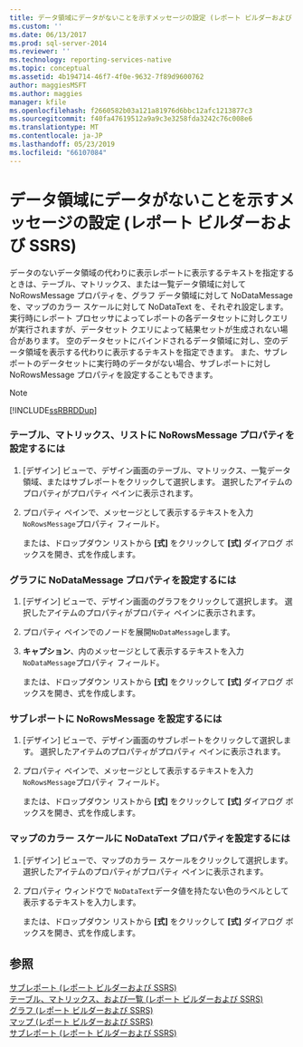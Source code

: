 ```yaml
---
title: データ領域にデータがないことを示すメッセージの設定 (レポート ビルダーおよび SSRS) | Microsoft Docs
ms.custom: ''
ms.date: 06/13/2017
ms.prod: sql-server-2014
ms.reviewer: ''
ms.technology: reporting-services-native
ms.topic: conceptual
ms.assetid: 4b194714-46f7-4f0e-9632-7f89d9600762
author: maggiesMSFT
ms.author: maggies
manager: kfile
ms.openlocfilehash: f2660582b03a121a81976d6bbc12afc1213877c3
ms.sourcegitcommit: f40fa47619512a9a9c3e3258fda3242c76c008e6
ms.translationtype: MT
ms.contentlocale: ja-JP
ms.lasthandoff: 05/23/2019
ms.locfileid: "66107084"
---
```

# <a name="set-a-no-data-message-for-a-data-region-report-builder-and-ssrs"></a>データ領域にデータがないことを示すメッセージの設定 (レポート ビルダーおよび SSRS)
  データのないデータ領域の代わりに表示レポートに表示するテキストを指定するときは、テーブル、マトリックス、または一覧データ領域に対して NoRowsMessage プロパティを、グラフ データ領域に対して NoDataMessage を、マップのカラー スケールに対して NoDataText を、それぞれ設定します。 実行時にレポート プロセッサによってレポートの各データセットに対しクエリが実行されますが、データセット クエリによって結果セットが生成されない場合があります。 空のデータセットにバインドされるデータ領域に対し、空のデータ領域を表示する代わりに表示するテキストを指定できます。 また、サブレポートのデータセットに実行時のデータがない場合、サブレポートに対し NoRowsMessage プロパティを設定することもできます。  
  
> [!NOTE]  
>  [!INCLUDE[ssRBRDDup](../../includes/ssrbrddup-md.md)]  
  
### <a name="to-set-the-norowsmessage-property-for-a-table-matrix-or-list"></a>テーブル、マトリックス、リストに NoRowsMessage プロパティを設定するには  
  
1.  [デザイン] ビューで、デザイン画面のテーブル、マトリックス、一覧データ領域、またはサブレポートをクリックして選択します。 選択したアイテムのプロパティがプロパティ ペインに表示されます。  
  
2.  プロパティ ペインで、メッセージとして表示するテキストを入力`NoRowsMessage`プロパティ フィールド。  
  
     または、ドロップダウン リストから **[式]** をクリックして **[式]** ダイアログ ボックスを開き、式を作成します。  
  
### <a name="to-set-the-nodatamessage-property-for-a-chart"></a>グラフに NoDataMessage プロパティを設定するには  
  
1.  [デザイン] ビューで、デザイン画面のグラフをクリックして選択します。 選択したアイテムのプロパティがプロパティ ペインに表示されます。  
  
2.  プロパティ ペインでのノードを展開`NoDataMessage`します。  
  
3.  **キャプション**、内のメッセージとして表示するテキストを入力`NoDataMessage`プロパティ フィールド。  
  
     または、ドロップダウン リストから **[式]** をクリックして **[式]** ダイアログ ボックスを開き、式を作成します。  
  
### <a name="to-set-the-norowsmessage-for-a-subreport"></a>サブレポートに NoRowsMessage を設定するには  
  
1.  [デザイン] ビューで、デザイン画面のサブレポートをクリックして選択します。 選択したアイテムのプロパティがプロパティ ペインに表示されます。  
  
2.  プロパティ ペインで、メッセージとして表示するテキストを入力`NoRowsMessage`プロパティ フィールド。  
  
     または、ドロップダウン リストから **[式]** をクリックして **[式]** ダイアログ ボックスを開き、式を作成します。  
  
### <a name="to-set-the-nodatatext-property-for-a-color-scale-for-a-map"></a>マップのカラー スケールに NoDataText プロパティを設定するには  
  
1.  [デザイン] ビューで、マップのカラー スケールをクリックして選択します。 選択したアイテムのプロパティがプロパティ ペインに表示されます。  
  
2.  プロパティ ウィンドウで `NoDataText`データ値を持たない色のラベルとして表示するテキストを入力します。  
  
     または、ドロップダウン リストから **[式]** をクリックして **[式]** ダイアログ ボックスを開き、式を作成します。  
  
## <a name="see-also"></a>参照  
 [サブレポート (レポート ビルダーおよび SSRS)](../report-design/subreports-report-builder-and-ssrs.md)   
 [テーブル、マトリックス、および一覧 &#40;レポート ビルダーおよび SSRS&#41;](../report-design/create-invoices-and-forms-with-lists-report-builder-and-ssrs.md)   
 [グラフ &#40;レポート ビルダーおよび SSRS&#41;](../report-design/charts-report-builder-and-ssrs.md)   
 [マップ &#40;レポート ビルダーおよび SSRS&#41;](../report-design/maps-report-builder-and-ssrs.md)   
 [サブレポート (レポート ビルダーおよび SSRS)](../report-design/subreports-report-builder-and-ssrs.md)  
  
  
